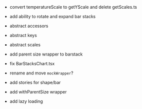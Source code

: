 * convert temperatureScale to getYScale and delete getScales.ts
* add ability to rotate and expand bar stacks
* abstract accessors
* abstract keys
* abstract scales
* add parent size wrapper to barstack
* fix BarStacksChart.tsx
  
* rename and move `mockWrapper`?
* add stories for shape/bar
* add withParentSize wrapper
* add lazy loading
